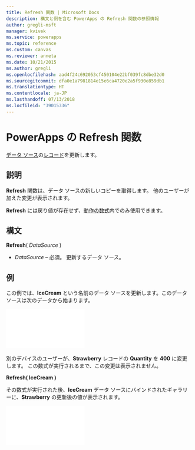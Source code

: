 ```yaml
---
title: Refresh 関数 | Microsoft Docs
description: 構文と例を含む PowerApps の Refresh 関数の参照情報
author: gregli-msft
manager: kvivek
ms.service: powerapps
ms.topic: reference
ms.custom: canvas
ms.reviewer: anneta
ms.date: 10/21/2015
ms.author: gregli
ms.openlocfilehash: aad4f24c692053cf450104e22bf039fc8dbe32d0
ms.sourcegitcommit: dfa0e1a7981814e15e6ca4720e2a5f930e859db1
ms.translationtype: HT
ms.contentlocale: ja-JP
ms.lasthandoff: 07/13/2018
ms.locfileid: "39015336"
---
```

# <a name="refresh-function-in-powerapps"></a>PowerApps の Refresh 関数
[データ ソース](../working-with-data-sources.md)の[レコード](../working-with-tables.md#records)を更新します。

## <a name="description"></a>説明
**Refresh** 関数は、データ ソースの新しいコピーを取得します。  他のユーザーが加えた変更が表示されます。

**Refresh** には戻り値が存在せず、[動作の数式](../working-with-formulas-in-depth.md)内でのみ使用できます。

## <a name="syntax"></a>構文
**Refresh**( *DataSource* )

* *DataSource* – 必須。 更新するデータ ソース。

## <a name="example"></a>例
この例では、**IceCream** という名前のデータ ソースを更新します。このデータ ソースは次のデータから始まります。

![](media/function-refresh/icecream.png)

別のデバイスのユーザーが、**Strawberry** レコードの **Quantity** を **400** に変更します。  この数式が実行されるまで、この変更は表示されません。

**Refresh( IceCream )**

その数式が実行された後、**IceCream** データ ソースにバインドされたギャラリーに、**Strawberry** の更新後の値が表示されます。

![](media/function-refresh/icecream-after.png)

